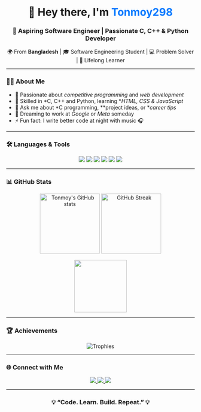 <!-- 🌟 Tonmoy298| GitHub Profile README 🌟 -->

<h1 align="center">👋 Hey there, I'm <span style="color:#0078FF;">Tonmoy298</span></h1>
<h3 align="center">🚀 Aspiring Software Engineer | Passionate C, C++ & Python Developer</h3>

<p align="center">
  🌍 From <b>Bangladesh</b> | 🎓 Software Engineering Student | 💻 Problem Solver | 🌱 Lifelong Learner
</p>

---

### 👨‍💻 About Me  
- 🎯 Passionate about *competitive programming* and *web development*  
- 🧠 Skilled in *C, C++ and Python, learning **HTML, CSS & JavaScript*  
- 💬 Ask me about *C programming, **project ideas, or **career tips*  
- 🚀 Dreaming to work at *Google* or *Meta* someday  
- ⚡ Fun fact: I write better code at night with music 🎧  

---

### 🛠 Languages & Tools  

<p align="center">
  <img src="https://img.shields.io/badge/C-00599C?style=for-the-badge&logo=c&logoColor=white"/>
  <img src="https://img.shields.io/badge/C++-00599C?style=for-the-badge&logo=cplusplus&logoColor=white"/>
  <img src="https://img.shields.io/badge/Python-3776AB?style=for-the-badge&logo=python&logoColor=white"/>
  <img src="https://img.shields.io/badge/HTML5-E34F26?style=for-the-badge&logo=html5&logoColor=white"/>
  <img src="https://img.shields.io/badge/CSS3-1572B6?style=for-the-badge&logo=css3&logoColor=white"/>
  <img src="https://img.shields.io/badge/GitHub-181717?style=for-the-badge&logo=github&logoColor=white"/>
</p>

---

### 📊 GitHub Stats  

<p align="center">
  <img src="https://github-readme-stats.vercel.app/api?username=TonmoyMdk&show_icons=true&theme=tokyonight" alt="Tonmoy's GitHub stats" height="160"/>
  <img src="https://github-readme-streak-stats.herokuapp.com/?user=TonmoyMdk&theme=tokyonight" alt="GitHub Streak" height="160"/>
</p>

<p align="center">
  <img src="https://github-readme-stats.vercel.app/api/top-langs/?username=TonmoyMdk&layout=compact&theme=tokyonight" height="140"/>
</p>

---

### 🏆 Achievements  

<p align="center">
  <img src="https://github-profile-trophy.vercel.app/?username=TonmoyMdk&theme=tokyonight&margin-w=15" alt="Trophies" />
</p>

---

### 🌐 Connect with Me  

<p align="center">
  <a href="https://facebook.com/" target="_blank">
    <img src="https://img.shields.io/badge/Facebook-1877F2?style=for-the-badge&logo=facebook&logoColor=white"/>
  </a>
  <a href="https://linkedin.com/" target="_blank">
    <img src="https://img.shields.io/badge/LinkedIn-0A66C2?style=for-the-badge&logo=linkedin&logoColor=white"/>
  </a>
  <a href="#" target="_blank">
    <img src="https://img.shields.io/badge/Portfolio-000000?style=for-the-badge&logo=firefox&logoColor=white"/>
  </a>
</p>

---

<h3 align="center">💡 “Code. Learn. Build. Repeat.” 💡</h3>
